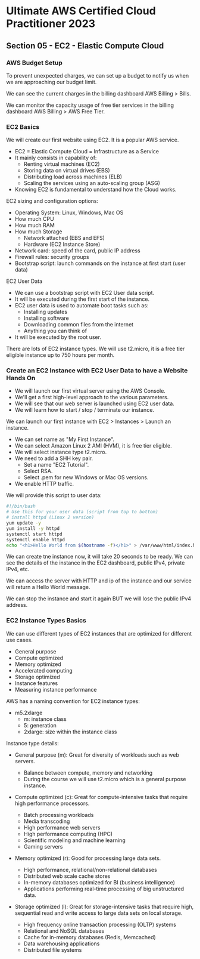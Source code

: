 # Ultimate AWS Certified Cloud Practitioner 2023

## Section 05 - EC2 - Elastic Compute Cloud

### AWS Budget Setup

To prevent unexpected charges, we can set up a budget to notify us when we are approaching our budget limit.

We can see the current charges in the billing dashboard AWS Billing > Bills.

We can monitor the capacity usage of free tier services in the billing dashboard AWS Billing > AWS Free Tier.

### EC2 Basics

We will create our first website using EC2. It is a popular AWS service.

- EC2 = Elastic Compute Cloud = Infrastructure as a Service
- It mainly consists in capability of:
  - Renting virtual machines (EC2)
  - Storing data on virtual drives (EBS)
  - Distributing load across machines (ELB)
  - Scaling the services using an auto-scaling group (ASG)
- Knowing EC2 is fundamental to understand how the Cloud works.

EC2 sizing and configuration options:

- Operating System: Linux, Windows, Mac OS
- How much CPU
- How much RAM
- How much Storage
  - Network attached (EBS and EFS)
  - Hardware (EC2 Instance Store)
- Network card: speed of the card, public IP address
- Firewall rules: security groups
- Bootstrap script: launch commands on the instance at first start (user data)

EC2 User Data

- We can use a bootstrap script with EC2 User data script.
- It will be executed during the first start of the instance.
- EC2 user data is used to automate boot tasks such as:
  - Installing updates
  - Installing software
  - Downloading common files from the internet
  - Anything you can think of
- It will be executed by the root user.

There are lots of EC2 instance types. We will use t2.micro, it is a free tier eligible instance up to 750 hours per month.

### Create an EC2 Instance with EC2 User Data to have a Website Hands On

- We will launch our first virtual server using the AWS Console.
- We'll get a first high-level approach to the various parameters.
- We will see that our web server is launched using EC2 user data.
- We will learn how to start / stop / terminate our instance.

We can launch our first instance with EC2 > Instances > Launch an instance.

- We can set name as "My First Instance".
- We can select Amazon Linux 2 AMI (HVM), it is free tier eligible.
- We will select instance type t2.micro.
- We need to add a SHH key pair.
  - Set a name "EC2 Tutorial".
  - Select RSA.
  - Select .pem for new Windows or Mac OS versions.
- We enable HTTP traffic.

We will provide this script to user data:

```bash
#!/bin/bash
# Use this for your user data (script from top to bottom)
# install httpd (Linux 2 version)
yum update -y
yum install -y httpd
systemctl start httpd
systemctl enable httpd
echo "<h1>Hello World from $(hostname -f)</h1>" > /var/www/html/index.html
```

We can create tne instance now, it will take 20 seconds to be ready. We can see the details of the instance in the EC2 dashboard, public IPv4, private IPv4, etc.

We can access the server with HTTP and ip of the instance and our service will return a Hello World message.

We can stop the instance and start it again BUT we will lose the public IPv4 address.

### EC2 Instance Types Basics

We can use different types of EC2 instances that are optimized for different use cases.

- General purpose
- Compute optimized
- Memory optimized
- Accelerated computing
- Storage optimized
- Instance features
- Measuring instance performance

AWS has a naming convention for EC2 instance types:

- m5.2xlarge
  - m: instance class
  - 5: generation
  - 2xlarge: size within the instance class


Instance type details:

- General purpose (m): Great for diversity of workloads such as web servers.
  - Balance between compute, memory and networking
  - During the course we will use t2.micro which is a general purpose instance.

- Compute optimized (c): Great for compute-intensive tasks that require high performance processors.
  - Batch processing workloads
  - Media transcoding
  - High performance web servers
  - High performance computing (HPC)
  - Scientific modeling and machine learning
  - Gaming servers

- Memory optimized (r): Good for processing large data sets.
  - High performance, relational/non-relational databases
  - Distributed web scale cache stores
  - In-memory databases optimized for BI (business intelligence)
  - Applications performing real-time processing of big unstructured data.

- Storage optimized (l): Great for storage-intensive tasks that require high, sequential read and write access to large data sets on local storage.
  - High frequency online transaction processing (OLTP) systems
  - Relational and NoSQL databases
  - Cache for in-memory databases (Redis, Memcached)
  - Data warehousing applications
  - Distributed file systems



